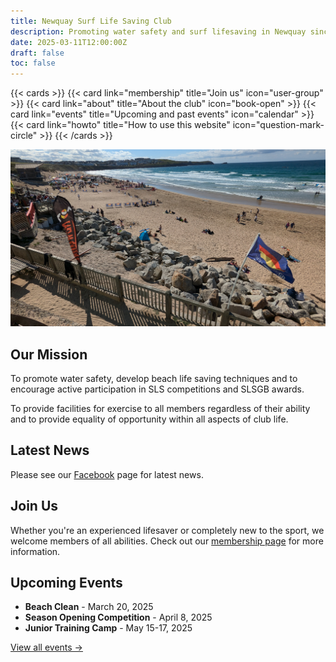 ```yaml
---
title: Newquay Surf Life Saving Club
description: Promoting water safety and surf lifesaving in Newquay since 1975
date: 2025-03-11T12:00:00Z
draft: false
toc: false
---
```


{{< cards >}}
  {{< card link="membership" title="Join us" icon="user-group" >}}
  {{< card link="about" title="About the club" icon="book-open" >}}
  {{< card link="events" title="Upcoming and past events" icon="calendar" >}}
  {{< card link="howto" title="How to use this website" icon="question-mark-circle" >}}
{{< /cards >}}

![View across Fistral from the club house](PXL_20240914_133223101__view_from_club_house_cropped.jpg)

## Our Mission

To promote water safety, develop beach life saving techniques and to encourage active participation in SLS competitions and SLSGB awards.

To provide facilities for exercise to all members regardless of their ability and to provide equality of opportunity within all aspects of club life.

## Latest News

Please see our [Facebook](https://www.facebook.com/newquaysurflifesavingclub) page for latest news.

## Join Us

Whether you're an experienced lifesaver or completely new to the sport, we welcome members of all abilities. Check out our [membership page](/membership/) for more information.

## Upcoming Events

- **Beach Clean** - March 20, 2025
- **Season Opening Competition** - April 8, 2025
- **Junior Training Camp** - May 15-17, 2025

[View all events →](/events/)
